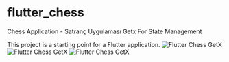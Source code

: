 # flutter_chess

Chess Application - Satranç Uygulaması
Getx For State Management


This project is a starting point for a Flutter application.
![Flutter Chess GetX](https://github.com/munel/flutter_chess_getx/blob/master/assets/1612976382116.jpg)
![Flutter Chess GetX](https://github.com/munel/flutter_chess_getx/blob/master/assets/1612976382134.jpg)
![Flutter Chess GetX](https://github.com/munel/flutter_chess_getx/blob/master/assets/1612976382153.jpg)


